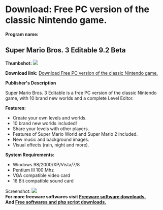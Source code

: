 # Download: Free PC version of the classic Nintendo game.

**Program name:**

## Super Mario Bros. 3 Editable 9.2 Beta

  
**Thumbshot:** ![](http://www.freewarefiles.com/screenshot/sprmario3edtbl_md.jpg)   
  
**Download link:** [Download Free PC version of the classic Nintendo game.](http://freesoftwares.boysofts.com/Super-Mario-Bros-3-Editable_program_76507.html)  
  


**Publisher's Description**  
  


Super Mario Bros. 3 Editable is a free PC version of the classic Nintendo game, with 10 brand new worlds and a complete Level Editor. 

**Features:**

  * Create your own levels and worlds. 
  * 10 brand new worlds included! 
  * Share your levels with other players. 
  * Features of Super Mario World and Super Mario 2 included. 
  * New music and background images. 
  * Visual effects (rain, night and more). 

**System Requirements:**

  * Windows 98/2000/XP/Vista/7/8 
  * Pentium III 100 Mhz 
  * VGA compatible video card 
  * 16 Bit compatible sound card 

  
  
Screenshot: ![](http://www.freewarefiles.com/screenshot/sprmario3edtbl.jpg)   
**For more freeware softwares visit [Freeware software downloads.](http://freesoftwares.boysofts.com/)**   
**And [Free softwares and php script downloads.](http://www.boysofts.com/)**
